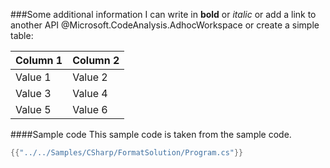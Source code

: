 ﻿---
uid: Microsoft.CodeAnalysis.Workspace
summary: I just overwrote the original summary.
---
###Some additional information
I can write in **bold** or *italic* or add a link to another API @Microsoft.CodeAnalysis.AdhocWorkspace or create a simple table:

| Column 1   | Column 2     |
|------------|--------------|
| Value 1    | Value 2      |
| Value 3    | Value 4      |
| Value 5    | Value 6      |

####Sample code
This sample code is taken from the sample code.
```csharp
{{"../../Samples/CSharp/FormatSolution/Program.cs"}}
```
